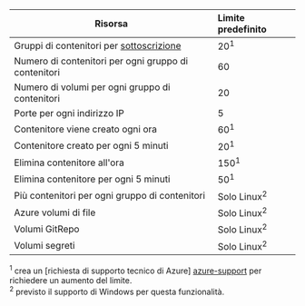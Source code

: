 | Risorsa | Limite predefinito |
| --- | :--- |
| Gruppi di contenitori per [sottoscrizione](../articles/billing-buy-sign-up-azure-subscription.md) | 20<sup>1</sup> |
| Numero di contenitori per ogni gruppo di contenitori | 60 |
| Numero di volumi per ogni gruppo di contenitori | 20 |
| Porte per ogni indirizzo IP | 5 |
| Contenitore viene creato ogni ora |60<sup>1</sup> |
| Contenitore creato per ogni 5 minuti | 20<sup>1</sup> |
| Elimina contenitore all'ora | 150<sup>1</sup> |
| Elimina contenitore per ogni 5 minuti | 50<sup>1</sup> |
| Più contenitori per ogni gruppo di contenitori | Solo Linux<sup>2</sup> |
| Azure volumi di file | Solo Linux<sup>2</sup> |
| Volumi GitRepo | Solo Linux<sup>2</sup> |
| Volumi segreti | Solo Linux<sup>2</sup> |

<sup>1</sup> crea un [richiesta di supporto tecnico di Azure] [ azure-support] per richiedere un aumento del limite.<br />
<sup>2</sup> previsto il supporto di Windows per questa funzionalità.

<!-- LINKS - External -->
[azure-support]: https://ms.portal.azure.com/#blade/Microsoft_Azure_Support/HelpAndSupportBlade/newsupportrequest
